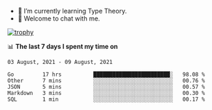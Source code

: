 <!--
### Hi there 👋

- 🤔 I was learning formal verification with Coq formally, but want to **build things** now.
- 😬 I am broadly interested in **computer systems** and **programming languages** (just a beginner 🥺).
- 🤩 (I hope I can) code for fun!

<img src="https://github-readme-stats.vercel.app/api?username=xxchan&show_icons=true&icon_color=0366d6&text_color=24292e&bg_color=ffffff&hide_title=true" />

---
-->


- 🌱 I’m currently learning Type Theory.
- 💬 Welcome to chat with me.


[![trophy](https://github-profile-trophy.vercel.app/?username=xxchan&theme=flat)](https://github.com/xxchan)


📊 **The last 7 days I spent my time on** 

<!--START_SECTION:waka-->
```text
03 August, 2021 - 09 August, 2021

Go         17 hrs          ████████████████████████░   98.08 % 
Other      7 mins          ░░░░░░░░░░░░░░░░░░░░░░░░░   00.76 % 
JSON       5 mins          ░░░░░░░░░░░░░░░░░░░░░░░░░   00.57 % 
Markdown   3 mins          ░░░░░░░░░░░░░░░░░░░░░░░░░   00.30 % 
SQL        1 min           ░░░░░░░░░░░░░░░░░░░░░░░░░   00.17 %
```
<!--END_SECTION:waka-->

<!--
**xxchan/xxchan** is a ✨ _special_ ✨ repository because its `README.md` (this file) appears on your GitHub profile.

Here are some ideas to get you started:

- 🔭 I’m currently working on ...
- 🌱 I’m currently learning ...
- 👯 I’m looking to collaborate on ...
- 🤔 I’m looking for help with ...
- 💬 Ask me about ...
- 📫 How to reach me: ...
- 😄 Pronouns: ...
- ⚡ Fun fact: ...
-->
